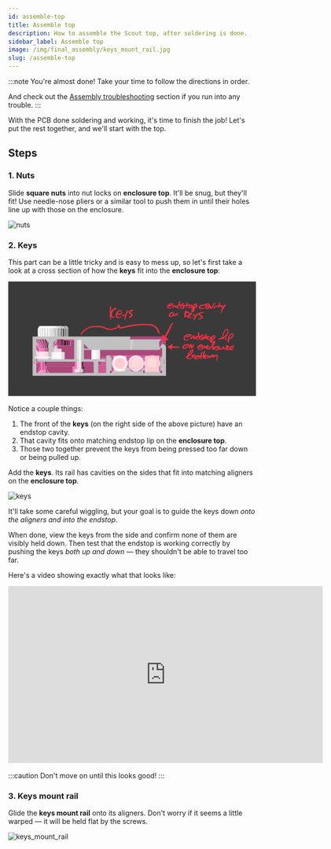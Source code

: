 ```yaml
---
id: assemble-top
title: Assemble top
description: How to assemble the Scout top, after soldering is done.
sidebar_label: Assemble top
image: /img/final_assembly/keys_mount_rail.jpg
slug: /assemble-top
---
```


:::note
You're almost done! Take your time to follow the directions in order.

And check out the [Assembly troubleshooting](assembly-troubleshooting) section if you run into any trouble.
:::

With the PCB done soldering and working, it's time to finish the job! Let's put the rest together, and we'll start with the top.

## Steps

### 1. Nuts

Slide **square nuts** into nut locks on **enclosure top**. It'll be snug, but they'll fit! Use needle-nose pliers or a similar tool to push them in until their holes line up with those on the enclosure.

![nuts](/img/final_assembly/nuts.jpg)

### 2. Keys

This part can be a little tricky and is easy to mess up, so let's first take a look at a cross section of how the **keys** fit into the **enclosure top**:

![Cross section of the Scout with keys endstop annotated](/img/keys_endstop.gif)

Notice a couple things:

1. The front of the **keys** (on the right side of the above picture) have an endstop cavity.
2. That cavity fits onto matching endstop lip on the **enclosure top**.
3. Those two together prevent the keys from being pressed too far down or being pulled up.

Add the **keys**. Its rail has cavities on the sides that fit into matching aligners  on the **enclosure top**.

![keys](/img/final_assembly/keys.jpg)

It'll take some careful wiggling, but your goal is to guide the keys down _onto the aligners and into the endstop_.

When done, view the keys from the side and confirm none of them are visibly held down. Then test that the endstop is working correctly by pushing the keys _both up and down_ &mdash; they shouldn't be able to travel too far.

Here's a video showing exactly what that looks like:

<p><iframe src="https://player.vimeo.com/video/668413823" width="640" height="360" frameborder="0" allow="autoplay; fullscreen" allowfullscreen></iframe></p>

:::caution
Don't move on until this looks good!
:::

### 3. Keys mount rail

Glide the **keys mount rail** onto its aligners. Don't worry if it seems a little warped &mdash; it will be held flat by the screws.

![keys_mount_rail](/img/final_assembly/keys_mount_rail.jpg)

